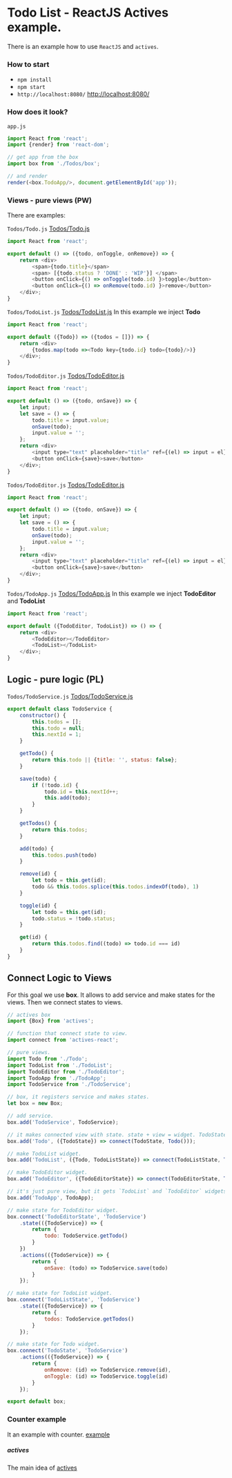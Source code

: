 # Todo List - ReactJS Actives  example. 
There is an example how to use `ReactJS` and `actives`.

### How to start
- `npm install`
- `npm start`
- `http://localhost:8080/` [http://localhost:8080/](http://localhost:8080/)

### How does it look?
`app.js`

```javascript
import React from 'react';
import {render} from 'react-dom';

// get app from the box
import box from './Todos/box';

// and render
render(<box.TodoApp/>, document.getElementById('app'));
```

### Views - pure views (PW)
There are examples:

`Todos/Todo.js` [Todos/Todo.js](Todos/Todo.js)
```javascript
import React from 'react';

export default () => ({todo, onToggle, onRemove}) => {
    return <div>
        <span>{todo.title}</span>
        <span> [{todo.status ? 'DONE' : 'WIP'}] </span>
        <button onClick={() => onToggle(todo.id) }>toggle</button>
        <button onClick={() => onRemove(todo.id) }>remove</button>
    </div>;
} 
```

`Todos/TodoList.js` [Todos/TodoList.js](Todos/TodoList.js)
In this example we inject __Todo__

```javascript
import React from 'react';

export default ({Todo}) => ({todos = []}) => {
    return <div>
        {todos.map(todo =><Todo key={todo.id} todo={todo}/>)}
    </div>;
} 
```

`Todos/TodoEditor.js` [Todos/TodoEditor.js](Todos/TodoEditor.js)

```javascript
import React from 'react';

export default () => ({todo, onSave}) => {
    let input;
    let save = () => {
        todo.title = input.value;
        onSave(todo);
        input.value = '';
    };
    return <div>
        <input type="text" placeholder="title" ref={(el) => input = el}/>
        <button onClick={save}>save</button>
    </div>;
} 
```

`Todos/TodoEditor.js` [Todos/TodoEditor.js](Todos/TodoEditor.js)

```javascript
import React from 'react';

export default () => ({todo, onSave}) => {
    let input;
    let save = () => {
        todo.title = input.value;
        onSave(todo);
        input.value = '';
    };
    return <div>
        <input type="text" placeholder="title" ref={(el) => input = el}/>
        <button onClick={save}>save</button>
    </div>;
} 
```

`Todos/TodoApp.js` [Todos/TodoApp.js](Todos/TodoApp.js)
In this example we inject __TodoEditor__ and __TodoList__
```javascript
import React from 'react';

export default ({TodoEditor, TodoList}) => () => {
    return <div>
        <TodoEditor></TodoEditor>
        <TodoList></TodoList>
    </div>;
} 
```

## Logic - pure logic (PL)
`Todos/TodoService.js` [Todos/TodoService.js](Todos/TodoService.js)
```javascript
export default class TodoService {
    constructor() {
        this.todos = [];
        this.todo = null;
        this.nextId = 1;
    }

    getTodo() {
        return this.todo || {title: '', status: false};
    }

    save(todo) {
        if (!todo.id) {
            todo.id = this.nextId++;
            this.add(todo);
        }
    }

    getTodos() {
        return this.todos;
    }

    add(todo) {
        this.todos.push(todo)
    }

    remove(id) {
        let todo = this.get(id);
        todo && this.todos.splice(this.todos.indexOf(todo), 1)
    }

    toggle(id) {
        let todo = this.get(id);
        todo.status = !todo.status;
    }

    get(id) {
        return this.todos.find((todo) => todo.id === id)
    }
}
```


## Connect Logic to Views
For this goal we use __box__. It allows to add service and make states for the views.
Then we connect states to views.


```javascript
// actives box
import {Box} from 'actives';

// function that connect state to view.
import connect from 'actives-react';

// pure views.
import Todo from './Todo';
import TodoList from './TodoList';
import TodoEditor from './TodoEditor';
import TodoApp from './TodoApp';
import TodoService from './TodoService';

// box, it registers service and makes states.
let box = new Box;

// add service.
box.add('TodoService', TodoService);

// it makes connected view with state. state + view = widget. TodoState is described below.
box.add('Todo', ({TodoState}) => connect(TodoState, Todo()));

// make TodoList widget.
box.add('TodoList', ({Todo, TodoListState}) => connect(TodoListState, TodoList({Todo})));

// make TodoEditor widget.
box.add('TodoEditor', ({TodoEditorState}) => connect(TodoEditorState, TodoEditor()));

// it's just pure view, but it gets `TodoList` and `TodoEditor` widgets from the box.
box.add('TodoApp', TodoApp);

// make state for TodoEditor widget.
box.connect('TodoEditorState', 'TodoService')
    .state(({TodoService}) => {
        return {
            todo: TodoService.getTodo()
        }
    })
    .actions(({TodoService}) => {
        return {
            onSave: (todo) => TodoService.save(todo)
        }
    });

// make state for TodoList widget.
box.connect('TodoListState', 'TodoService')
    .state(({TodoService}) => {
        return {
            todos: TodoService.getTodos()
        }
    });

// make state for Todo widget.
box.connect('TodoState', 'TodoService')
    .actions(({TodoService}) => {
        return {
            onRemove: (id) => TodoService.remove(id),
            onToggle: (id) => TodoService.toggle(id)
        }
    });

export default box;
```

### Counter example
It an example with counter. [example](https://github.com/slavahatnuke/actives-reactjs-counter-example)

##### actives
The main idea of [actives](https://github.com/slavahatnuke/actives)
